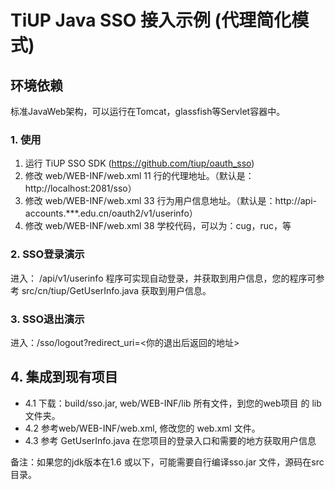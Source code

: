 # TiUP Java SSO 接入示例 (代理简化模式)

## 环境依赖
标准JavaWeb架构，可以运行在Tomcat，glassfish等Servlet容器中。

### 1. 使用
1. 运行 TiUP SSO SDK (https://github.com/tiup/oauth_sso)
2. 修改 web/WEB-INF/web.xml 11 行的代理地址。（默认是：http://localhost:2081/sso）
3. 修改 web/WEB-INF/web.xml 33 行为用户信息地址。（默认是：http://api-accounts.***.edu.cn/oauth2/v1/userinfo）
4. 修改 web/WEB-INF/web.xml 38 学校代码，可以为：cug，ruc，等


### 2. SSO登录演示

进入： /api/v1/userinfo  程序可实现自动登录，并获取到用户信息，您的程序可参考 src/cn/tiup/GetUserInfo.java 获取到用户信息。


### 3. SSO退出演示

进入：/sso/logout?redirect_uri=<你的退出后返回的地址>

## 4. 集成到现有项目

* 4.1 下载：build/sso.jar, web/WEB-INF/lib 所有文件，到您的web项目 的 lib文件夹。
* 4.2 参考web/WEB-INF/web.xml, 修改您的 web.xml 文件。
* 4.3 参考 GetUserInfo.java 在您项目的登录入口和需要的地方获取用户信息

备注：如果您的jdk版本在1.6 或以下，可能需要自行编译sso.jar 文件，源码在src目录。





